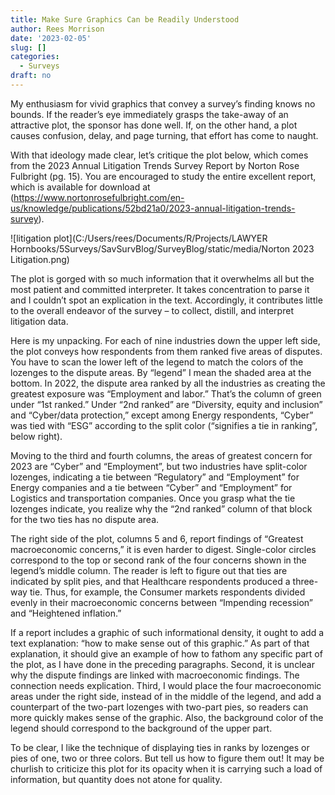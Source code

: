 ```yaml
---
title: Make Sure Graphics Can be Readily Understood
author: Rees Morrison
date: '2023-02-05'
slug: []
categories:
  - Surveys
draft: no
---
```


My enthusiasm for vivid graphics that convey a survey’s finding knows no bounds.  If the reader’s eye immediately grasps the take-away of an attractive plot, the sponsor has done well.  If, on the other hand, a plot causes confusion, delay, and page turning, that effort has come to naught.

With that ideology made clear, let’s critique the plot below, which comes from the 2023 Annual Litigation Trends Survey Report by Norton Rose Fulbright (pg. 15).  You are encouraged to study the entire excellent report, which is available for download at (https://www.nortonrosefulbright.com/en-us/knowledge/publications/52bd21a0/2023-annual-litigation-trends-survey).

![litigation plot](C:/Users/rees/Documents/R/Projects/LAWYER Hornbooks/5Surveys/SavSurvBlog/SurveyBlog/static/media/Norton 2023 Litigation.png)

The plot is gorged with so much information that it overwhelms all but the most patient and committed interpreter.  It takes concentration to parse it and I couldn’t spot an explication in the text.  Accordingly, it contributes little to the overall endeavor of the survey – to collect, distill, and interpret litigation data.  

Here is my unpacking.  For each of nine industries down the upper left side, the plot conveys how respondents from them ranked five areas of disputes.  You have to scan the lower left of the legend to match the colors of the lozenges to the dispute areas.  By “legend” I mean the shaded area at the bottom.  In 2022, the dispute area ranked by all the industries as creating the greatest exposure was “Employment and labor.” That’s the column of green under “1st ranked.”  Under “2nd ranked” are “Diversity, equity and inclusion” and “Cyber/data protection,” except among Energy respondents, “Cyber” was tied with “ESG” according to the split color (“signifies a tie in ranking”, below right).  

Moving to the third and fourth columns, the areas of greatest concern for 2023 are “Cyber” and “Employment”, but two industries have split-color lozenges, indicating a tie between “Regulatory” and “Employment” for Energy companies and a tie between “Cyber” and “Employment” for Logistics and transportation companies.  Once you grasp what the tie lozenges indicate, you realize why the “2nd ranked” column of that block for the two ties has no dispute area.    

The right side of the plot, columns 5 and 6, report findings of “Greatest macroeconomic concerns,” it is even harder to digest.   Single-color circles correspond to the top or second rank of the four concerns shown in the legend’s middle column.  The reader is left to figure out that ties are indicated by split pies, and that Healthcare respondents produced a three-way tie.  Thus, for example, the Consumer markets respondents divided evenly in their macroeconomic concerns between “Impending recession” and “Heightened inflation.” 

If a report includes a graphic of such informational density, it ought to add a text explanation: “how to make sense out of this graphic.”  As part of that explanation, it should give an example of how to fathom any specific part of the plot, as I have done in the preceding paragraphs.  Second, it is unclear why the dispute findings are linked with macroeconomic findings.  The connection needs explication.  Third, I would place the four macroeconomic areas under the right side, instead of in the middle of the legend, and add a counterpart of the two-part lozenges with two-part pies, so readers can more quickly makes sense of the graphic.   Also, the background color of the legend should correspond to the background of the upper part.  

To be clear, I like the technique of displaying ties in ranks by lozenges or pies of one, two or three colors.   But tell us how to figure them out!  It may be churlish to criticize this plot for its opacity when it is carrying such a load of information, but quantity does not atone for quality. 

<!-- End of post -->
